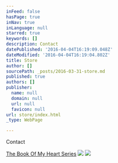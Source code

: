 ```yaml
---
inFeed: false
hasPage: true
inNav: true
inLanguage: null
starred: true
keywords: []
description: Contact
datePublished: '2016-04-04T16:19:09.048Z'
dateModified: '2016-04-04T16:19:04.802Z'
title: Store
author: []
sourcePath: _posts/2016-03-31-store.md
published: true
authors: []
publisher:
  name: null
  domain: null
  url: null
  favicon: null
url: store/index.html
_type: WebPage

---
```

Contact

[The Book Of My Heart Series][0]
![](https://s3-us-west-2.amazonaws.com/the-grid-img/p/0027b6c8ee7127bc23de9f0b169a0417aefb4985.png)
![](https://s3-us-west-2.amazonaws.com/the-grid-img/p/3cb8d54d88084778ad057db3d6a49d9a417f93b8.png)

[0]: https://itunes.apple.com/us/artist/sam-cosby/id282876079
